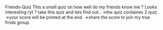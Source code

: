 Friends-Quiz
This a small quiz on how well do my friends know me ? 
Looks interesting ryt ? take this quiz and lets find out..
->the quiz containes 2 quiz.
->your score will be printed at the end.
->share the score to join my true frnds group.